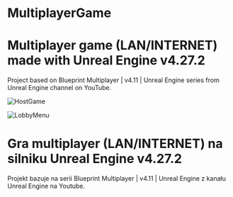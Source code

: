 MultiplayerGame
====================
# Multiplayer game (LAN/INTERNET) made with Unreal Engine v4.27.2

Project based on Blueprint Multiplayer | v4.11 | Unreal Engine series from Unreal Engine channel on YouTube.

![HostGame](https://user-images.githubusercontent.com/49094709/115612807-f36db680-a2eb-11eb-8a19-3730021295dc.png)

![LobbyMenu](https://user-images.githubusercontent.com/49094709/115612820-f8cb0100-a2eb-11eb-8a77-341428ae1783.png)

#

# Gra multiplayer (LAN/INTERNET) na silniku Unreal Engine v4.27.2

Projekt bazuje na serii Blueprint Multiplayer | v4.11 | Unreal Engine z kanału Unreal Engine na Youtube.
